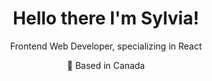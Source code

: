 
<div align="center">
<h1>Hello there I'm Sylvia! </h1>
<!-- <h3>

 👩🏽‍⚕️  🩺   🫁           ➝➝➝      👩🏽‍💻  ⚛️ 🌎
</h3> -->
<p>
Frontend Web Developer, specializing in React 
</p>
  
:round_pushpin: Based in Canada
